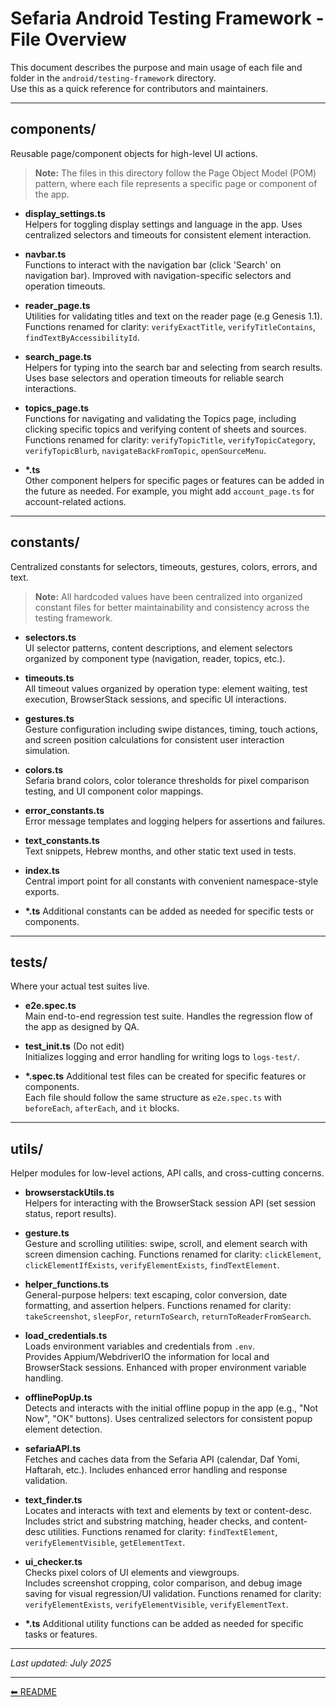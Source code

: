 # Sefaria Android Testing Framework - File Overview

This document describes the purpose and main usage of each file and folder in the `android/testing-framework` directory.  
Use this as a quick reference for contributors and maintainers.

---

## components/

Reusable page/component objects for high-level UI actions.

> **Note:** The files in this directory follow the Page Object Model (POM) pattern, where each file represents a specific page or component of the app.

- **display_settings.ts**  
  Helpers for toggling display settings and language in the app. Uses centralized selectors and timeouts for consistent element interaction.

- **navbar.ts**  
  Functions to interact with the navigation bar (click 'Search' on navigation bar). Improved with navigation-specific selectors and operation timeouts.

- **reader_page.ts**  
  Utilities for validating titles and text on the reader page (e.g Genesis 1.1). Functions renamed for clarity: `verifyExactTitle`, `verifyTitleContains`, `findTextByAccessibilityId`.

- **search_page.ts**  
  Helpers for typing into the search bar and selecting from search results. Uses base selectors and operation timeouts for reliable search interactions.

- **topics_page.ts**  
  Functions for navigating and validating the Topics page, including clicking specific topics and verifying content of sheets and sources. Functions renamed for clarity: `verifyTopicTitle`, `verifyTopicCategory`, `verifyTopicBlurb`, `navigateBackFromTopic`, `openSourceMenu`.

- **\*.ts**  
  Other component helpers for specific pages or features can be added in the future as needed. For example, you might add `account_page.ts` for account-related actions.

---

## constants/

Centralized constants for selectors, timeouts, gestures, colors, errors, and text.

> **Note:** All hardcoded values have been centralized into organized constant files for better maintainability and consistency across the testing framework.

- **selectors.ts**  
  UI selector patterns, content descriptions, and element selectors organized by component type (navigation, reader, topics, etc.).

- **timeouts.ts**  
  All timeout values organized by operation type: element waiting, test execution, BrowserStack sessions, and specific UI interactions.

- **gestures.ts**  
  Gesture configuration including swipe distances, timing, touch actions, and screen position calculations for consistent user interaction simulation.

- **colors.ts**  
  Sefaria brand colors, color tolerance thresholds for pixel comparison testing, and UI component color mappings.

- **error_constants.ts**  
  Error message templates and logging helpers for assertions and failures.

- **text_constants.ts**  
  Text snippets, Hebrew months, and other static text used in tests.

- **index.ts**  
  Central import point for all constants with convenient namespace-style exports.

- **\*.ts**
  Additional constants can be added as needed for specific tests or components.

---

## tests/

Where your actual test suites live.

- **e2e.spec.ts**  
Main end-to-end regression test suite. Handles the regression flow of the app as designed by QA.

- **test_init.ts** (Do not edit)  
  Initializes logging and error handling for writing logs to `logs-test/`.

- **\*.spec.ts**
  Additional test files can be created for specific features or components.  
  Each file should follow the same structure as `e2e.spec.ts` with `beforeEach`, `afterEach`, and `it` blocks.

---

## utils/

Helper modules for low-level actions, API calls, and cross-cutting concerns.

- **browserstackUtils.ts**  
  Helpers for interacting with the BrowserStack session API (set session status, report results).

- **gesture.ts**  
  Gesture and scrolling utilities: swipe, scroll, and element search with screen dimension caching. Functions renamed for clarity: `clickElement`, `clickElementIfExists`, `verifyElementExists`, `findTextElement`.

- **helper_functions.ts**  
  General-purpose helpers: text escaping, color conversion, date formatting, and assertion helpers. Functions renamed for clarity: `takeScreenshot`, `sleepFor`, `returnToSearch`, `returnToReaderFromSearch`.

- **load_credentials.ts**  
  Loads environment variables and credentials from `.env`.  
  Provides Appium/WebdriverIO the information for local and BrowserStack sessions. Enhanced with proper environment variable handling.

- **offlinePopUp.ts**  
  Detects and interacts with the initial offline popup in the app (e.g., "Not Now", "OK" buttons). Uses centralized selectors for consistent popup element detection.

- **sefariaAPI.ts**  
  Fetches and caches data from the Sefaria API (calendar, Daf Yomi, Haftarah, etc.). Includes enhanced error handling and response validation.

- **text_finder.ts**  
  Locates and interacts with text and elements by text or content-desc.  
  Includes strict and substring matching, header checks, and content-desc utilities. Functions renamed for clarity: `findTextElement`, `verifyElementVisible`, `getElementText`.

- **ui_checker.ts**  
  Checks pixel colors of UI elements and viewgroups.  
  Includes screenshot cropping, color comparison, and debug image saving for visual regression/UI validation. Functions renamed for clarity: `verifyElementExists`, `verifyElementVisible`, `verifyElementText`.

- **\*.ts**
  Additional utility functions can be added as needed for specific tasks or features.

---

_Last updated: July 2025_

---

[⬅ README](./README.md)
